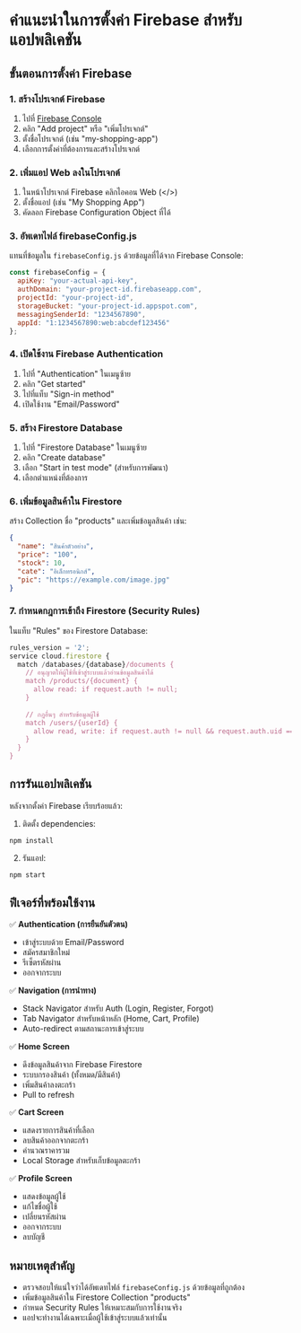 # คำแนะนำในการตั้งค่า Firebase สำหรับแอปพลิเคชัน

## ขั้นตอนการตั้งค่า Firebase

### 1. สร้างโปรเจกต์ Firebase
1. ไปที่ [Firebase Console](https://console.firebase.google.com/)
2. คลิก "Add project" หรือ "เพิ่มโปรเจกต์"
3. ตั้งชื่อโปรเจกต์ (เช่น "my-shopping-app")
4. เลือกการตั้งค่าที่ต้องการและสร้างโปรเจกต์

### 2. เพิ่มแอป Web ลงในโปรเจกต์
1. ในหน้าโปรเจกต์ Firebase คลิกไอคอน Web (</>)
2. ตั้งชื่อแอป (เช่น "My Shopping App")
3. คัดลอก Firebase Configuration Object ที่ได้

### 3. อัพเดทไฟล์ firebaseConfig.js
แทนที่ข้อมูลใน `firebaseConfig.js` ด้วยข้อมูลที่ได้จาก Firebase Console:

```javascript
const firebaseConfig = {
  apiKey: "your-actual-api-key",
  authDomain: "your-project-id.firebaseapp.com",
  projectId: "your-project-id",
  storageBucket: "your-project-id.appspot.com",
  messagingSenderId: "1234567890",
  appId: "1:1234567890:web:abcdef123456"
};
```

### 4. เปิดใช้งาน Firebase Authentication
1. ไปที่ "Authentication" ในเมนูซ้าย
2. คลิก "Get started"
3. ไปที่แท็บ "Sign-in method"
4. เปิดใช้งาน "Email/Password"

### 5. สร้าง Firestore Database
1. ไปที่ "Firestore Database" ในเมนูซ้าย
2. คลิก "Create database"
3. เลือก "Start in test mode" (สำหรับการพัฒนา)
4. เลือกตำแหน่งที่ต้องการ

### 6. เพิ่มข้อมูลสินค้าใน Firestore
สร้าง Collection ชื่อ "products" และเพิ่มข้อมูลสินค้า เช่น:

```json
{
  "name": "สินค้าตัวอย่าง",
  "price": "100",
  "stock": 10,
  "cate": "อิเล็กทรอนิกส์",
  "pic": "https://example.com/image.jpg"
}
```

### 7. กำหนดกฎการเข้าถึง Firestore (Security Rules)
ในแท็บ "Rules" ของ Firestore Database:

```javascript
rules_version = '2';
service cloud.firestore {
  match /databases/{database}/documents {
    // อนุญาตให้ผู้ใช้ที่เข้าสู่ระบบแล้วอ่านข้อมูลสินค้าได้
    match /products/{document} {
      allow read: if request.auth != null;
    }
    
    // กฎอื่นๆ สำหรับข้อมูลผู้ใช้
    match /users/{userId} {
      allow read, write: if request.auth != null && request.auth.uid == userId;
    }
  }
}
```

## การรันแอปพลิเคชัน

หลังจากตั้งค่า Firebase เรียบร้อยแล้ว:

1. ติดตั้ง dependencies:
```bash
npm install
```

2. รันแอป:
```bash
npm start
```

## ฟีเจอร์ที่พร้อมใช้งาน

✅ **Authentication (การยืนยันตัวตน)**
- เข้าสู่ระบบด้วย Email/Password
- สมัครสมาชิกใหม่
- รีเซ็ตรหัสผ่าน
- ออกจากระบบ

✅ **Navigation (การนำทาง)**
- Stack Navigator สำหรับ Auth (Login, Register, Forgot)
- Tab Navigator สำหรับหน้าหลัก (Home, Cart, Profile)
- Auto-redirect ตามสถานะการเข้าสู่ระบบ

✅ **Home Screen**
- ดึงข้อมูลสินค้าจาก Firebase Firestore
- ระบบกรองสินค้า (ทั้งหมด/มีสินค้า)
- เพิ่มสินค้าลงตะกร้า
- Pull to refresh

✅ **Cart Screen**
- แสดงรายการสินค้าที่เลือก
- ลบสินค้าออกจากตะกร้า
- คำนวณราคารวม
- Local Storage สำหรับเก็บข้อมูลตะกร้า

✅ **Profile Screen**
- แสดงข้อมูลผู้ใช้
- แก้ไขชื่อผู้ใช้
- เปลี่ยนรหัสผ่าน
- ออกจากระบบ
- ลบบัญชี

## หมายเหตุสำคัญ

- ตรวจสอบให้แน่ใจว่าได้อัพเดทไฟล์ `firebaseConfig.js` ด้วยข้อมูลที่ถูกต้อง
- เพิ่มข้อมูลสินค้าใน Firestore Collection "products"
- กำหนด Security Rules ให้เหมาะสมกับการใช้งานจริง
- แอปจะทำงานได้เฉพาะเมื่อผู้ใช้เข้าสู่ระบบแล้วเท่านั้น
